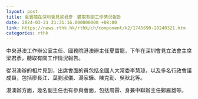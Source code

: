 ```yaml
---
layout: post
title: 夏寶龍在深圳會見梁君彥　聽取有關工作情況報告
date: 2024-03-21 21:31:16.000000000 +08:00
link: https://news.rthk.hk/rthk/ch/component/k2/1745690-20240321.htm
categories: rthk
---
```


中央港澳工作辦公室主任、國務院港澳辦主任夏寶龍，下午在深圳會見立法會主席梁君彥，聽取有關工作情況報告。

從港澳辦的相片見到，出席會面的員包括全國人大常委李慧琼，以及多名行政會議成員，包括廖長江、葉劉淑儀、湯家驊、陳克勤、吳秋北等。

港澳辦方面，幾名副主任也有參與會面，包括周霽、身兼中聯辦主任鄭雁雄等。

